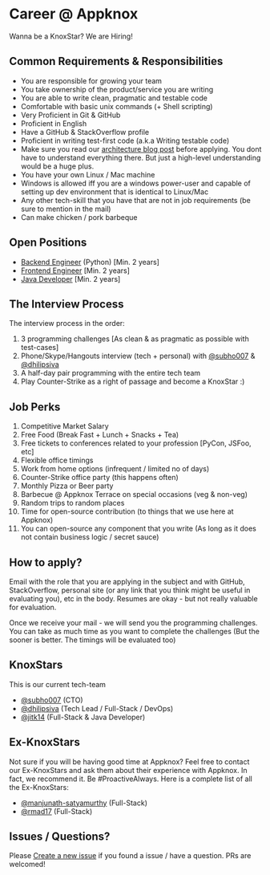 # Career @ Appknox

Wanna be a KnoxStar? We are Hiring!


## Common Requirements & Responsibilities

* You are responsible for growing your team
* You take ownership of the product/service you are writing
* You are able to write clean, pragmatic and testable code
* Comfortable with basic unix commands (+ Shell scripting)
* Very Proficient in Git & GitHub
* Proficient in English
* Have a GitHub & StackOverflow profile
* Proficient in writing test-first code (a.k.a Writing testable code)
* Make sure you read our [architecture blog post](http://dhilipsiva.com/2015/01/26/architecture-at-appknox.html) before applying. You dont have to understand everything there. But just a high-level understanding would be a huge plus.
* You have your own Linux / Mac machine
* Windows is allowed iff you are a windows power-user and capable of setting up dev environment that is identical to Linux/Mac
* Any other tech-skill that you have that are not in job requirements (be sure to mention in the mail)
* Can make chicken / pork barbeque


## Open Positions

* [Backend Engineer](https://github.com/appknox/careers/blob/master/backend-engineer.md) (Python) [Min. 2 years]
* [Frontend Engineer](https://github.com/appknox/careers/blob/master/frontend-engineer.md) [Min. 2 years]
* [Java Developer](https://github.com/appknox/careers/blob/master/java-developer.md) [Min. 2 years]


## The Interview Process

The interview process in the order:

1. 3 programming challenges [As clean & as pragmatic as possible with test-cases]
1. Phone/Skype/Hangouts interview (tech + personal) with [@subho007](https://github.com/subho007) & [@dhilipsiva](https://github.com/dhilipsiva)
1. A half-day pair programming with the entire tech team
1. Play Counter-Strike as a right of passage and become a KnoxStar :)


## Job Perks

1. Competitive Market Salary
1. Free Food (Break Fast + Lunch + Snacks + Tea)
1. Free tickets to conferences related to your profession [PyCon, JSFoo, etc]
1. Flexible office timings
1. Work from home options (infrequent / limited no of days)
1. Counter-Strike office party (this happens often)
1. Monthly Pizza or Beer party
1. Barbecue @ Appknox Terrace on special occasions (veg & non-veg)
1. Random trips to random places
1. Time for open-source contribution (to things that we use here at Appknox)
1. You can open-source any component that you write (As long as it does not contain business logic / secret sauce)


## How to apply?

Email with the role that you are applying in the subject and with GitHub, StackOverflow, personal site (or any link that you think might be useful in evaluating you), etc in the body. Resumes are okay - but not really valuable for evaluation.

Once we receive your mail - we will send you the programming challenges. You can take as much time as you want to complete the challenges (But the sooner is better. The timings will be evaluated too)


## KnoxStars

This is our current tech-team

* [@subho007](https://github.com/subho007) (CTO)
* [@dhilipsiva](https://github.com/dhilipsiva) (Tech Lead / Full-Stack / DevOps)
* [@jitk14](https://github.com/jitk14) (Full-Stack & Java Developer)


## Ex-KnoxStars

Not sure if you will be having good time at Appknox? Feel free to contact our Ex-KnoxStars and ask them about their experience with Appknox. In fact, we recommend it. Be #ProactiveAlways. Here is a complete list of all the Ex-KnoxStars:

* [@manjunath-satyamurthy](https://github.com/manjunath-satyamurthy) (Full-Stack)
* [@rmad17](https://github.com/rmad17) (Full-Stack)


## Issues / Questions?

Please [Create a new issue](https://github.com/appknox/careers/issues/new) if you found a issue / have a question. PRs are welcomed!
